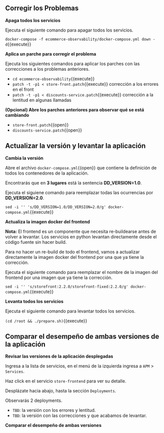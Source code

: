 ## Corregir los Problemas

**Apaga todos los servicios**

Ejecuta el siguiente comando para apagar todos los servicios.

`docker-compose -f ecommerce-observability/docker-compose.yml down -d`{{execute}}

**Aplica un parche para corregir el problema**

Ejecuta los siguientes comandos para aplicar los parches con las correcciones a los problemas anteriores.

- `cd ecommerce-observability`{{execute}}
- `patch -t -p1 < store-front.patch`{{execute}} corrección a los errores en el front
- `patch -t -p1 < discounts-service.patch`{{execute}} corrección a la lentitud en algunas llamadas

**(Opcional) Abre los parches anteriores para observar qué se está cambiando**

- `store-front.patch`{{open}}
- `discounts-service.patch`{{open}}

## Actualizar la versión y levantar la aplicación 

**Cambia la versión**

Abre el archivo `docker-compose.yml`{{open}} que contiene la definición de todos los contenedores de la aplicación.

Encontrarás que en **3 lugares** está la sentencia **DD_VERSION=1.0**.

Ejecuta el siguiene comando para reemplazar todas las ocurrencias por **DD_VERSION=2.0**.

`sed -i '' 's/DD_VERSION=1.0/DD_VERSION=2.0/g' docker-compose.yml`{{execute}}

**Actualiza la imagen docker del frontend**

**Nota:** El frontend es un componente que necesita re-buildearse antes de volver a levantar. Los servicios en python levantan directamente desde el código fuente sin hacer build.

Para no hacer un re-build de todo el frontend, vamos a actualizar directamente la imagen docker del frontend por una que ya tiene la corrección.

Ejecuta el siguiente comando para reemplazar el nombre de la imagen del frontend por una imagen que ya tiene la corrección.

`sed -i '' 's/storefront:2.2.0/storefront-fixed:2.2.0/g' docker-compose.yml`{{execute}}

**Levanta todos los servicios**

Ejecuta el siguiente comando para levantar todos los servicios.

`(cd /root && ./prepare.sh)`{{execute}}
## Comparar el desempeño de ambas versiones de la aplicación

**Revisar las versiones de la aplicación desplegadas**

Ingresa a la lista de servicios, en el menú de la izquierda ingresa a `APM` > `Services`.

Haz click en el servicio `store-frontend` para ver su detalle.

Desplázate hacia abajo, hasta la sección `Deployments`.

Observarás 2 deployments.
- `TBD`: la versión con los errores y lentitud.
- `TBD`: la versión con las correcciones y que acabamos de levantar.

**Comparar el desempeño de ambas versiones**